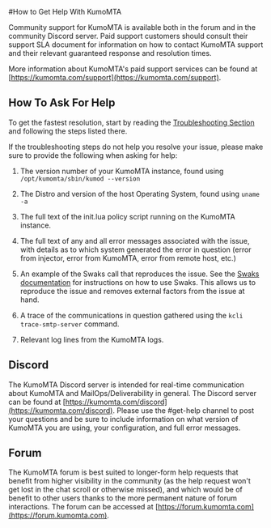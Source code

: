 #How to Get Help With KumoMTA

Community support for KumoMTA is available both in the forum and in the
community Discord server. Paid support customers should consult their support
SLA document for information on how to contact KumoMTA support and their
relevant guaranteed response and resolution times.

More information about KumoMTA's paid support services can be found at [https://kumomta.com/support](https://kumomta.com/support).

## How To Ask For Help

To get the fastest resolution, start by reading the [Troubleshooting Section](../operation/troubleshooting.md) and following the steps listed there.

If the troubleshooting steps do not help you resolve your issue, please make sure to provide the following when asking for help:

1. The version number of your KumoMTA instance, found using `/opt/kumomta/sbin/kumod --version`

1. The Distro and version of the host Operating System, found using `uname -a`

1. The full text of the init.lua policy script running on the KumoMTA instance.

1. The full text of any and all error messages associated with the issue, with details as to which system generated the error in question (error from injector, error from KumoMTA, error from remote host, etc.)

1. An example of the Swaks call that reproduces the issue. See the [Swaks documentation](http://www.jetmore.org/john/code/swaks/latest/doc/ref.txt) for instructions on how to use Swaks. This allows us to reproduce the issue and removes external factors from the issue at hand.

1. A trace of the communications in question gathered using the `kcli trace-smtp-server` command.

1. Relevant log lines from the KumoMTA logs.

## Discord

The KumoMTA Discord server is intended for real-time communication about
KumoMTA and MailOps/Deliverability in general. The Discord server can be found at
[https://kumomta.com/discord](https://kumomta.com/discord). Please use the #get-help channel to post your questions and be sure to include information on what version of KumoMTA you are using, your configuration, and full error messages.

## Forum

The KumoMTA forum is best suited to longer-form help requests that benefit from
higher visibility in the community (as the help request won't get lost in the
chat scroll or otherwise missed), and which would be of benefit to other users
thanks to the more permanent nature of forum interactions. The forum can be
accessed at [https://forum.kumomta.com](https://forum.kumomta.com).